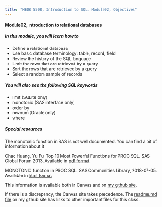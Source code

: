 ```yaml
---
title: "MEDB 5508, Introduction to SQL, Module02, Objectives"
---
```


#### Module02, Introduction to relational databases

##### In this module, you will learn how to

+ Define a relational database
+ Use basic database terminology: table, record, field
+ Review the history of the SQL language
+ Limit the rows  that are retrieved by a query
+ Sort the rows that are retrieved by a query
+ Select a random sample of records 

##### You will also see the following SQL keywords

+ limit (SQLite only)
+ monotonic (SAS interface only)
+ order by
+ rownum (Oracle only)
+ where

##### Special resources

The monotonic function in SAS is not well documented. You can find a bit of information about it 

Chao Huang, Yu Fu. Top 10 Most Powerful Functions for PROC SQL. SAS Global Forum 2013. Available in [pdf format][hua1]

MONOTONIC function in PROC SQL. SAS Communities Library, 2018-07-05. Available in [html format][scl1]

<!---my git--->
This information is available both in Canvas and on [my github site][thisf].

If there is a discrepancy, the Canvas site takes precedence. The [readme.md file][mygit] on my github site has links to other important files for this class.

[thisf]: https://github.com/pmean/introduction-to-sql/blob/master/modules/5508-02-objectives.md
[mygit]: https://github.com/pmean/introduction-to-sql/blob/master/README.md
<!---my git--->

[hua1]: https://support.sas.com/resources/papers/proceedings13/257-2013.pdf

[scl1]: https://communities.sas.com/t5/SAS-Communities-Library/MONOTONIC-function-in-PROC-SQL/ta-p/475752

